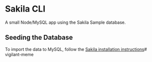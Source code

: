 # Sakila CLI

A small Node/MySQL app using the Sakila Sample database.

## Seeding the Database

To import the data to MySQL, follow the [Sakila installation instructions](https://dev.mysql.com/doc/sakila/en/sakila-installation.html)# vigilant-meme
